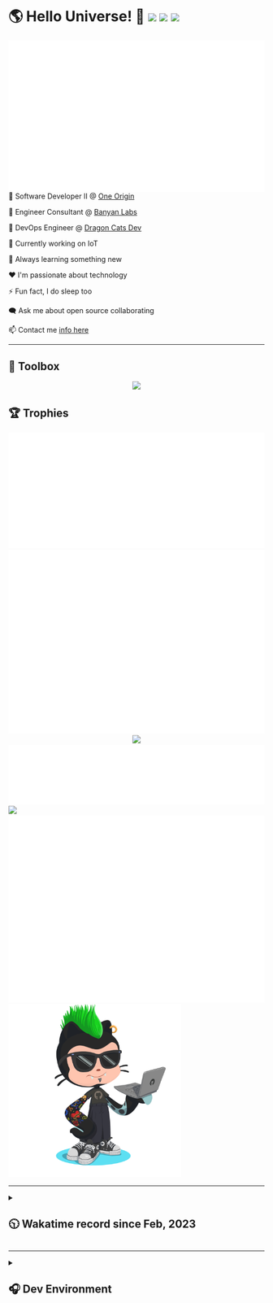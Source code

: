 <h1>🌎 Hello Universe! 👋
<img src='https://wakatime.com/badge/user/a61fe4dd-5464-48ee-825a-134d74f90884.svg?style=flat-square'>
<img src='https://api.visitorbadge.io/api/visitors?path=https%3A%2F%2Fgithub.com%2Fjmclain-origin&countColor=&style=flat-square' height='22'>
<img src='https://img.shields.io/github/followers/jmclain-origin?label=Followers&style=flat-square' height='22'>
</h1>

<img align='right' src='./assets/metrics.base.svg'>

💼 Software Developer II @ [One Origin](https://oneorigin.us/)

💼 Engineer Consultant @ [Banyan Labs](https://banyanlabs.io/)

💼 DevOps Engineer @ [Dragon Cats Dev](https://DragonCats.dev/ "visit")

🔭 Currently working on IoT

🌱 Always learning something new

❤️ I'm passionate about technology

⚡ Fun fact, I do sleep too

🗨️ Ask me about open source collaborating

📫 Contact me [info here](https://www.joshmclain.com/#contact)

---

## 🧰 Toolbox

<p align="center">
  <a href="https://skillicons.dev">
    <img src="https://skillicons.dev/icons?i=md,html,css,js,regex,sass,tailwind,ts,react,styledcomponents,redux,next,gatsby,remix,vue,nuxt,nodejs,express,mongodb,jest,webpack,vite,rollup,docker,nginx,aws,heroku,vercel,netlify,linux,bash,powershell,vim,git,githubactions,github,gitlab,vscode,idea,maven,gradle,java,spring&theme=dark" />
  </a>
</p>

## 🏆 Trophies

<div align='center'>
<img src='./assets/metrics.plugin.achievements.compact.svg'>
<img src='./assets/metrics.plugin.habits.charts.svg'>
<img src='https://github-profile-trophy.vercel.app/?username=jmclain-origin&theme=darkhub&no-frame=true&margin-w=10'>
</div>

<div align=''>
<img src='./assets/metrics.plugin.habits.facts.svg'>
<img src='https://streak-stats.demolab.com?user=jmclain-origin&theme=dark' width='340'>
<div>
</div>

<img src='./assets/metrics.plugin.wakatime.svg'>
<img src='./assets/octocat.png' width='340'>
<!-- <img src='./assets/metrics.plugin.code.svg'> -->
</div>

---

<details>
<summary>

## 🕥 Wakatime record since Feb, 2023

</summary>

<!--START_SECTION:waka-->
![Code Time](http://img.shields.io/badge/Code%20Time-527%20hrs%2021%20mins-blue)

![Profile Views](http://img.shields.io/badge/Profile%20Views-0-blue)

**🐱 My GitHub Data** 

> 📦 136.6 kB Used in GitHub's Storage 
 > 
> 🏆 682 Contributions in the Year 2023
 > 
> 🚫 Not Opted to Hire
 > 
> 📜 22 Public Repositories 
 > 
> 🔑 25 Private Repositories 
 > 
**I'm an Early 🐤** 

```text
🌞 Morning                2757 commits        ██████░░░░░░░░░░░░░░░░░░░   24.92 % 
🌆 Daytime                3936 commits        █████████░░░░░░░░░░░░░░░░   35.58 % 
🌃 Evening                2913 commits        ███████░░░░░░░░░░░░░░░░░░   26.33 % 
🌙 Night                  1457 commits        ███░░░░░░░░░░░░░░░░░░░░░░   13.17 % 
```
📅 **I'm Most Productive on Monday** 

```text
Monday                   2485 commits        ██████░░░░░░░░░░░░░░░░░░░   22.46 % 
Tuesday                  1944 commits        ████░░░░░░░░░░░░░░░░░░░░░   17.57 % 
Wednesday                1739 commits        ████░░░░░░░░░░░░░░░░░░░░░   15.72 % 
Thursday                 1003 commits        ██░░░░░░░░░░░░░░░░░░░░░░░   09.07 % 
Friday                   1645 commits        ████░░░░░░░░░░░░░░░░░░░░░   14.87 % 
Saturday                 1359 commits        ███░░░░░░░░░░░░░░░░░░░░░░   12.28 % 
Sunday                   888 commits         ██░░░░░░░░░░░░░░░░░░░░░░░   08.03 % 
```


📊 **This Week I Spent My Time On** 

```text
🕑︎ Time Zone: America/Phoenix

💬 Programming Languages: 
JavaScript               7 hrs 19 mins       ████████████████░░░░░░░░░   62.06 % 
TypeScript               2 hrs 28 mins       █████░░░░░░░░░░░░░░░░░░░░   21.01 % 
Java                     59 mins             ██░░░░░░░░░░░░░░░░░░░░░░░   08.43 % 
CSS                      33 mins             █░░░░░░░░░░░░░░░░░░░░░░░░   04.69 % 
SCSS                     26 mins             █░░░░░░░░░░░░░░░░░░░░░░░░   03.77 % 

🔥 Editors: 
IntelliJ                 11 hrs 47 mins      █████████████████████████   100.00 % 

💻 Operating System: 
Mac                      11 hrs 47 mins      █████████████████████████   100.00 % 
```

**I Mostly Code in JavaScript** 

```text
TypeScript               16 repos            ███████░░░░░░░░░░░░░░░░░░   27.59 % 
CSS                      4 repos             ██░░░░░░░░░░░░░░░░░░░░░░░   06.90 % 
Java                     3 repos             █░░░░░░░░░░░░░░░░░░░░░░░░   05.17 % 
Dockerfile               1 repo              ░░░░░░░░░░░░░░░░░░░░░░░░░   01.72 % 
Vue                      1 repo              ░░░░░░░░░░░░░░░░░░░░░░░░░   01.72 % 
```




 Last Updated on 25/09/2023 18:37:51 UTC
<!--END_SECTION:waka-->

</details>

---

<details>
<summary>

## 🎧 Dev Environment

</summary>

> ### _I'm not a player 🐱 I just code a lot..._

<div align='center'>
<img src='https://spotify-github-profile.vercel.app/api/view?uid=31knnovcfatt7mqmu6yaa5htulxi&cover_image=true&theme=default&show_offline=false&background_color=121212' width='420'>
<img src='https://spotify-recently-played-readme.vercel.app/api?user=31knnovcfatt7mqmu6yaa5htulxi&width=400&count=10'>
</div>
</details>

<!-- ## Memes

who doesn't love memes?

![obi one](./assets/unfilimar_obi.jpg) -->

<!-- <div align='center'>
<img src='https://www.data-card-for-spotify.com/api/card?user_id=31knnovcfatt7mqmu6yaa5htulxi&hide_playing=1&hide_recents=1&limit=10&custom_title=jmclain-origin%20Spotify%20Data'>
</div> -->
